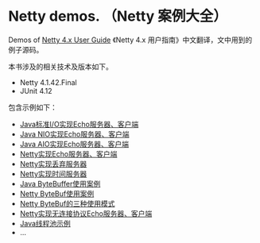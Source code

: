 # Netty demos. （Netty 案例大全）

Demos of [Netty 4.x User Guide](https://github.com/waylau/netty-4-user-guide) 《Netty 4.x 用户指南》中文翻译，文中用到的例子源码。


本书涉及的相关技术及版本如下。

* Netty 4.1.42.Final
* JUnit 4.12


包含示例如下：

* [Java标准I/O实现Echo服务器、客户端](netty4-demos/src/main/java/com/waylau/java/demo/net)
* [Java NIO实现Echo服务器、客户端](netty4-demos/src/main/java/com/waylau/java/demo/nio)
* [Java AIO实现Echo服务器、客户端](netty4-demos/src/main/java/com/waylau/java/demo/aio)
* [Netty实现Echo服务器、客户端](netty4-demos/src/main/java/com/waylau/netty/demo/echo)
* [Netty实现丢弃服务器](netty4-demos/src/main/java/com/waylau/netty/demo/discard)
* [Netty实现时间服务器](netty4-demos/src/main/java/com/waylau/netty/demo/time)
* [Java ByteBuffer使用案例](netty4-demos/src/main/java/com/waylau/java/demo/buffer)
* [Netty ByteBuf使用案例](netty4-demos/src/main/java/com/waylau/netty/demo/buffer)
* [Netty ByteBuf的三种使用模式](netty4-demos/src/main/java/com/waylau/netty/demo/buffer)
* [Netty实现无连接协议Echo服务器、客户端](netty4-demos/src/main/java/com/waylau/netty/demo/echo)
* [Java线程池示例](netty4-demos/src/main/java/com/waylau/java/demo/concurrent/ThreadPoolExecutorDemo.java)
* ...